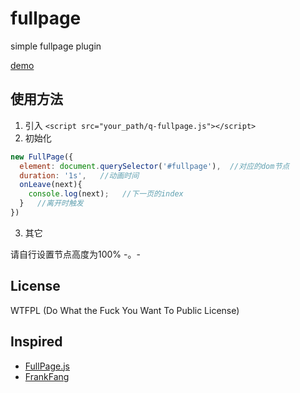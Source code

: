 # fullpage
simple fullpage plugin

[demo](http://imhaoran.wang/fullpage)
## 使用方法
1. 引入
`<script src="your_path/q-fullpage.js"></script>`
2. 初始化
```JavaScript
new FullPage({
  element: document.querySelector('#fullpage'),  //对应的dom节点
  duration: '1s',   //动画时间
  onLeave(next){
    console.log(next);   //下一页的index
  }   //离开时触发
})
```

3. 其它

请自行设置节点高度为100% -。-

## License
 WTFPL (Do What the Fuck You Want To Public License)
 
## Inspired
- [FullPage.js](https://github.com/alvarotrigo/fullPage.js)
- [FrankFang](https://github.com/FrankFang)
